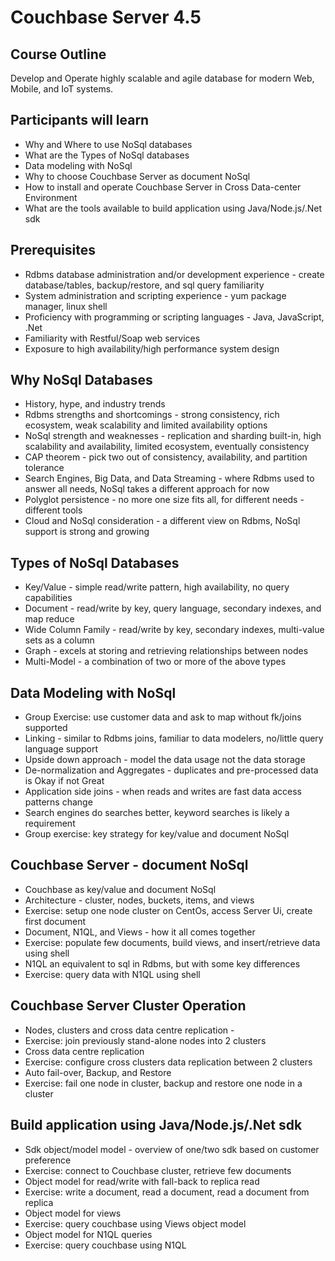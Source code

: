 # Couchbase Server 4.5 #

## Course Outline ##
Develop and Operate highly scalable and agile database for modern Web, Mobile, and IoT systems.  

## Participants will learn ##
* Why and Where to use NoSql databases
* What are the Types of NoSql databases
* Data modeling with NoSql
* Why to choose Couchbase Server as document NoSql
* How to install and operate Couchbase Server in Cross Data-center Environment
* What are the tools available to build application using Java/Node.js/.Net sdk

## Prerequisites ##
* Rdbms database administration and/or development experience - create database/tables, backup/restore, and sql query familiarity
* System administration and scripting experience - yum package manager, linux shell
* Proficiency with programming or scripting languages - Java, JavaScript, .Net
* Familiarity with Restful/Soap web services
* Exposure to high availability/high performance system design

## Why NoSql Databases ##
* History, hype, and industry trends
* Rdbms strengths and shortcomings - strong consistency, rich ecosystem, weak scalability and limited availability options
* NoSql strength and weaknesses - replication and sharding built-in, high scalability and availability, limited ecosystem, eventually consistency
* CAP theorem - pick two out of consistency, availability, and partition tolerance
* Search Engines, Big Data, and Data Streaming - where Rdbms used to answer all needs, NoSql takes a different approach for now
* Polyglot persistence - no more one size fits all, for different needs - different tools
* Cloud and NoSql consideration - a different view on Rdbms, NoSql support is strong and growing

## Types of NoSql Databases ##
* Key/Value - simple read/write pattern, high availability, no query capabilities
* Document - read/write by key, query language, secondary indexes, and map reduce
* Wide Column Family - read/write by key, secondary indexes, multi-value sets as a column
* Graph - excels at storing and retrieving relationships between nodes
* Multi-Model - a combination of two or more of the above types

## Data Modeling with NoSql ##
* Group Exercise: use customer data and ask to map without fk/joins supported
* Linking - similar to Rdbms joins, familiar to data modelers, no/little query language support
* Upside down approach - model the data usage not the data storage
* De-normalization and Aggregates - duplicates and pre-processed data is Okay if not Great
* Application side joins - when reads and writes are fast data access patterns change
* Search engines do searches better, keyword searches is likely a requirement
* Group exercise: key strategy for key/value and document NoSql

## Couchbase Server - document NoSql ##
* Couchbase as key/value and document NoSql
* Architecture - cluster, nodes, buckets, items, and views
* Exercise: setup one node cluster on CentOs, access Server Ui, create first document
* Document, N1QL, and Views - how it all comes together
* Exercise: populate few documents, build views, and insert/retrieve data using shell
* N1QL an equivalent to sql in Rdbms, but with some key differences
* Exercise: query data with N1QL using shell

## Couchbase Server Cluster Operation ##
* Nodes, clusters and cross data centre replication - 
* Exercise: join previously stand-alone nodes into 2 clusters
* Cross data centre replication
* Exercise: configure cross clusters data replication between 2 clusters
* Auto fail-over, Backup, and Restore
* Exercise: fail one node in cluster, backup and restore one node in a cluster

## Build application using Java/Node.js/.Net sdk ##
* Sdk object/model model - overview of one/two sdk based on customer preference
* Exercise: connect to Couchbase cluster, retrieve few documents
* Object model for read/write with fall-back to replica read
* Exercise: write a document, read a document, read a document from replica
* Object model for views
* Exercise: query couchbase using Views object model
* Object model for N1QL queries
* Exercise: query couchbase using N1QL
